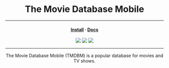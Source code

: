 

<h1 align="center">The Movie Database Mobile</h1>

---

<h4 align="center">
<a href="">Install</a>
·
<a href="">Docs</a>
</h4>

<p align="center">
    <img src="https://img.shields.io/github/last-commit/88srzh/comics_db?color=%237DC2E8&logo=GitHub" />
    <img src="https://img.shields.io/badge/code_style-prettier-ff69b4.svg?style=flat" />
    <img src="https://img.shields.io/github/license/88srzh/comics_db?color=%23C9A8EF">

[//]: # (    <img src="https://img.shields.io/tokei/lines/githubtp/88srzh/comics_db?color=%23EED49F">)

</p>

---

<p align="center">The Movie Database Mobile (TMDBM) is a popular database for movies and TV shows.</p>
